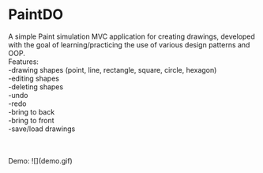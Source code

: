 # PaintDO
 A simple Paint simulation MVC application for creating drawings, developed with the goal of learning/practicing the use of various design patterns and OOP.</br>
 Features:</br>
 -drawing shapes (point, line, rectangle, square, circle, hexagon)</br>
 -editing shapes</br>
 -deleting shapes</br>
 -undo</br>
 -redo</br>
 -bring to back</br>
 -bring to front</br>
 -save/load drawings</br></br>

 </br>
 Demo: ![](demo.gif)
